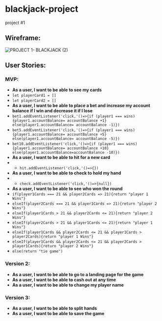 # blackjack-project
project #1

## Wireframe:
![PROJECT 1- BLACKJACK (2)](https://user-images.githubusercontent.com/119767329/210184782-18001ac4-878a-44b2-b7fe-f68f3059aff3.png)

## User Stories:
### MVP:
- **As a user, I want to be able to see my cards**
- `let playerCard1 = []`
- `let playerCard2 = []`
- **As a user, I want to be able to place a bet and increase my account balance if I win and decrease it if I lose**
- `bet1.addEventListener('click,'()=>{if (player1 === wins){player1.accountBalance= accountBalance +1} else(player1.accountBalance= accountBalance -1)})`
- `bet5.addEventListener('click,'()=>{if (player1 === wins){player1.accountBalance= accountBalance +5} else(player1.accountBalance= accountBalance -5)})`
- `bet10.addEventListener('click,'()=>{if (player1 === wins){player1.accountBalance= accountBalance +10} else(player1.accountBalance=accountBalance -10)})`
- **As a user, I want to be able to hit for a new card**
- - `hit.addEventListener('click,'()=>{})`
- **As a user, I want to be able to check to hold my hand**
- - `check.addEventListener('click,'()=>{null})`
- **As a user, I want to be able to see who won the round**
- `if(player1Cards === 21 && player2Cards => 21){return "player 1 Wins"}`
-   `elseIf(player2Cards === 21 && player1Cards => 21){return "player 2 Wins"}`
-   `elseIf(player1Cards > 21 && player2Cards <= 21){return "player 2 Wins"}`
-   `elseIf(player2Cards > 21 && player1Cards <= 21){return "player 1 Wins"}`
-   `elseIf(player1Cards && player2Cards <= 21 && player1Cards > player2Cards){return "player 1 Wins"}`
-   `elseIf(player1Cards && player2Cards <= 21 && player2Cards > player1Cards){return "player 2 Wins"}`
-   `else(return "tie game")`
### Version 2:
- **As a user, I want to be able to go to a landing page for the game**
- **As a user, I want to be able to cash out at any time**
- **As a user, I want to be able to change my player name**
### Version 3:
- **As a user, I want to be able to split hands**
- **As a user, I want to be able to save the game**
